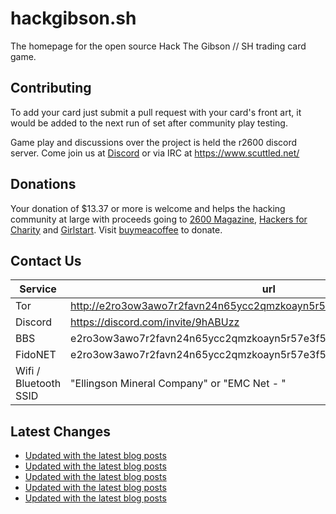 # hackgibson.sh
The homepage for the open source Hack The Gibson // SH trading card game.


## Contributing

To add your card just submit a pull request with your card's front art, it would be added to the next run of set after community play testing.

Game play and discussions over the project is held the r2600 discord server. Come join us at [Discord](https://discord.com/invite/9hABUzz) or via IRC at https://www.scuttled.net/


## Donations

Your donation of $13.37 or more is welcome and helps the hacking community at large with proceeds going to [2600 Magazine](https://2600.com/), [Hackers for Charity](https://hackersforcharity.org) and [Girlstart](https://girlstart.org).  Visit [buymeacoffee](https://www.buymeacoffee.com/hackgibson.sh) to donate.


## Contact Us

Service | url
-|-
Tor | http://e2ro3ow3awo7r2favn24n65ycc2qmzkoayn5r57e3f56nvjwdcgg32ad.onion
Discord | https://discord.com/invite/9hABUzz
BBS | e2ro3ow3awo7r2favn24n65ycc2qmzkoayn5r57e3f56nvjwdcgg32ad.onion:23
FidoNET | e2ro3ow3awo7r2favn24n65ycc2qmzkoayn5r57e3f56nvjwdcgg32ad.onion:24554
Wifi / Bluetooth SSID | "Ellingson Mineral Company" or "EMC Net - <fidonet address>"

## Latest Changes
<!-- BLOG-POST-LIST:START -->
- [Updated with the latest blog posts](https://github.com/DFW2600/hackgibson.sh/commit/25b9fc021eb60be368c75276d28ab152fa0ad42b)
- [Updated with the latest blog posts](https://github.com/DFW2600/hackgibson.sh/commit/6723c9cbd57d4351a3dcb79c37d225c0dff422f4)
- [Updated with the latest blog posts](https://github.com/DFW2600/hackgibson.sh/commit/02887e1e48c0c1b5428b5977b254af1d42304fee)
- [Updated with the latest blog posts](https://github.com/DFW2600/hackgibson.sh/commit/ae0ef139bf55076a60335183948412b0c1a31af3)
- [Updated with the latest blog posts](https://github.com/DFW2600/hackgibson.sh/commit/8fed47cfaf2e86c3a4bdb10c91535a2abdd137f1)
<!-- BLOG-POST-LIST:END -->
